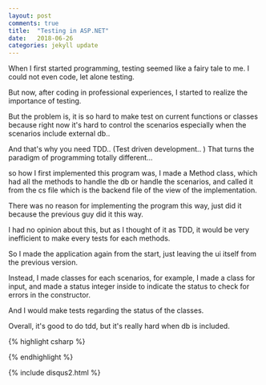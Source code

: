 ```yaml
---
layout: post
comments: true
title:  "Testing in ASP.NET"
date:   2018-06-26
categories: jekyll update
---
```


When I first started programming, testing seemed like a fairy tale to me.
I could not even code, let alone testing. 

But now, after coding in professional experiences,  I started to realize the importance 
of testing.

But the problem is, it is so hard to make test on current functions or classes
because right now it's hard to control the scenarios especially when the scenarios include external db.. 

And that's why you need TDD.. (Test driven development.. ) 
That turns the paradigm of programming totally different... 

so how I first implemented this program was, 
I made a Method class, which had all the methods to handle the db or handle the scenarios,
and called it from the cs file which is the backend file of the view of the implementation.

There was no reason for implementing the program this way,
just did it because the previous guy did it this way.

I had no opinion about this, 
but as I thought of it as TDD, 
it would be very inefficient to make every tests 
for each methods.

So I made the application again from the start,
just leaving the ui itself from the previous version.

Instead, I made classes for each scenarios,
for example, I made a class for input, and made a status integer inside to 
indicate the status to check for errors in the constructor.

And I would make tests regarding the status
of the classes.

Overall, 
it's good to do tdd, but it's really hard when db is included.


{% highlight csharp %}

{% endhighlight %}


{% include disqus2.html %}